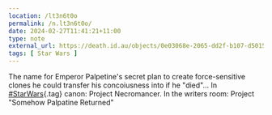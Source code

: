 ```yaml
---
location: /lt3n6t0o
permalink: /n.lt3n6t0o/
date: 2024-02-27T11:41:21+11:00
type: note
external_url: https://death.id.au/objects/0e03068e-2065-dd2f-b107-d50158024456
tags: [ Star Wars ]
---
```


The name for Emperor Palpetine's secret plan to create force-sensitive clones he could transfer his concoiusness into if he "died"...
In [#StarWars](/tag/star-wars){.tag} canon: Project Necromancer.
In the writers room: Project "Somehow Palpatine Returned"
